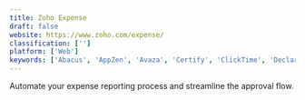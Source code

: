 ```yaml
---
title: Zoho Expense
draft: false 
website: https://www.zoho.com/expense/
classification: ['']
platform: ['Web']
keywords: ['Abacus', 'AppZen', 'Avaza', 'Certify', 'ClickTime', 'Declaree', 'Expensify', 'Finly', 'Fyle', 'Happay', 'Intacct', 'Nexonia', 'Rydoo', 'SutiExpense', 'TravelBank', 'Trinet ExpenseCloud', 'Veryfi', 'webexpenses']
---
```

Automate your expense reporting process and streamline the approval flow.